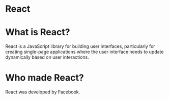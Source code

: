 # React

# What is React?
React is a JavaScript library for building user interfaces, particularly for creating single-page applications where the user interface needs to update dynamically based on user interactions.

# Who made React?
React was developed by Facebook.
